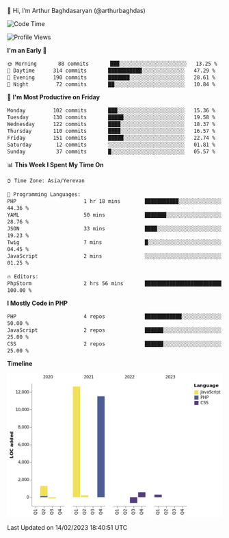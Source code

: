 👋 Hi, I’m Arthur Baghdasaryan (@arthurbaghdas)


<!--START_SECTION:waka-->
![Code Time](http://img.shields.io/badge/Code%20Time-467%20hrs%2027%20mins-blue)

![Profile Views](http://img.shields.io/badge/Profile%20Views-0-blue)

**I'm an Early 🐤** 

```text
🌞 Morning       88 commits       ███░░░░░░░░░░░░░░░░░░░░░░   13.25 % 
🌆 Daytime      314 commits       ███████████░░░░░░░░░░░░░░   47.29 % 
🌃 Evening      190 commits       ███████░░░░░░░░░░░░░░░░░░   28.61 % 
🌙 Night         72 commits       ██░░░░░░░░░░░░░░░░░░░░░░░   10.84 % 

```
📅 **I'm Most Productive on Friday** 

```text
Monday         102 commits       ███░░░░░░░░░░░░░░░░░░░░░░   15.36 % 
Tuesday        130 commits       █████░░░░░░░░░░░░░░░░░░░░   19.58 % 
Wednesday      122 commits       ████░░░░░░░░░░░░░░░░░░░░░   18.37 % 
Thursday       110 commits       ████░░░░░░░░░░░░░░░░░░░░░   16.57 % 
Friday         151 commits       █████░░░░░░░░░░░░░░░░░░░░   22.74 % 
Saturday        12 commits       ░░░░░░░░░░░░░░░░░░░░░░░░░   01.81 % 
Sunday          37 commits       █░░░░░░░░░░░░░░░░░░░░░░░░   05.57 % 

```


📊 **This Week I Spent My Time On** 

```text
⌚︎ Time Zone: Asia/Yerevan

💬 Programming Languages: 
PHP                      1 hr 18 mins        ███████████░░░░░░░░░░░░░░   44.36 % 
YAML                     50 mins             ███████░░░░░░░░░░░░░░░░░░   28.76 % 
JSON                     33 mins             ████░░░░░░░░░░░░░░░░░░░░░   19.23 % 
Twig                     7 mins              █░░░░░░░░░░░░░░░░░░░░░░░░   04.45 % 
JavaScript               2 mins              ░░░░░░░░░░░░░░░░░░░░░░░░░   01.25 % 

🔥 Editors: 
PhpStorm                 2 hrs 56 mins       █████████████████████████   100.00 % 

```

**I Mostly Code in PHP** 

```text
PHP                      4 repos             ████████████░░░░░░░░░░░░░   50.00 % 
JavaScript               2 repos             ██████░░░░░░░░░░░░░░░░░░░   25.00 % 
CSS                      2 repos             ██████░░░░░░░░░░░░░░░░░░░   25.00 % 

```


**Timeline**

![Chart not found](https://raw.githubusercontent.com/arthurbaghdas/arthurbaghdas/main/charts/bar_graph.png) 


 Last Updated on 14/02/2023 18:40:51 UTC
<!--END_SECTION:waka-->
